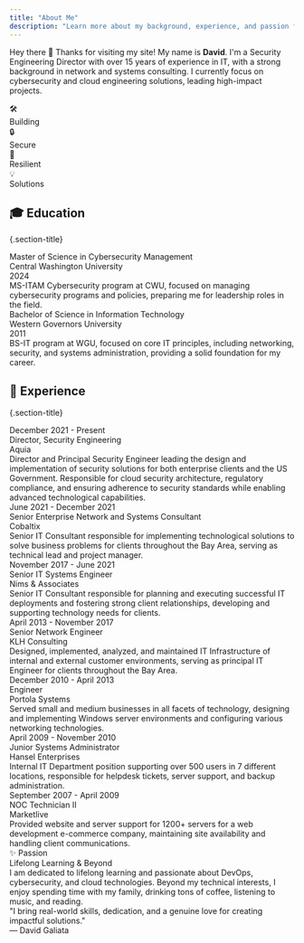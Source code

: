 ```yaml
---
title: "About Me"
description: "Learn more about my background, experience, and passion for cybersecurity"
---
```


<div class="about-page">

<div class="hero-intro">

Hey there 👋 Thanks for visiting my site! My name is **David**. I'm a Security Engineering Director with over 15 years of experience in IT, with a strong background in network and systems consulting. I currently focus on cybersecurity and cloud engineering solutions, leading high-impact projects.

<div class="hero-pillars">
<div class="pillar">
<div class="pillar-icon">🛠</div>
<div class="pillar-text">Building</div>
</div>
<div class="pillar">
<div class="pillar-icon">🔒</div>
<div class="pillar-text">Secure</div>
</div>
<div class="pillar">
<div class="pillar-icon">🧗</div>
<div class="pillar-text">Resilient</div>
</div>
<div class="pillar">
<div class="pillar-icon">💡</div>
<div class="pillar-text">Solutions</div>
</div>
</div>

</div>

<div class="section-header">

## 🎓 Education
{.section-title}

</div>

<div class="education-grid">

<div class="education-card">
<div class="education-degree">Master of Science in Cybersecurity Management</div>
<div class="education-school">Central Washington University</div>
<div class="education-year">2024</div>
<div class="education-description">
MS-ITAM Cybersecurity program at CWU, focused on managing cybersecurity programs and policies, preparing me for leadership roles in the field.
</div>
</div>

<div class="education-card">
<div class="education-degree">Bachelor of Science in Information Technology</div>
<div class="education-school">Western Governors University</div>
<div class="education-year">2011</div>
<div class="education-description">
BS-IT program at WGU, focused on core IT principles, including networking, security, and systems administration, providing a solid foundation for my career.
</div>
</div>

</div>

<div class="section-header">

## 💼 Experience
{.section-title}

</div>

<div class="timeline-container">
<div class="timeline">

<div class="timeline-item">
<div class="timeline-dot"></div>
<div class="timeline-content">
<div class="timeline-date">
<i class="fas fa-calendar"></i>
December 2021 - Present
</div>
<div class="timeline-title">Director, Security Engineering</div>
<div class="timeline-company">Aquia</div>
<div class="timeline-description">
Director and Principal Security Engineer leading the design and implementation of security solutions for both enterprise clients and the US Government. Responsible for cloud security architecture, regulatory compliance, and ensuring adherence to security standards while enabling advanced technological capabilities.
</div>
</div>
</div>

<div class="timeline-item">
<div class="timeline-dot"></div>
<div class="timeline-content">
<div class="timeline-date">
<i class="fas fa-calendar"></i>
June 2021 - December 2021
</div>
<div class="timeline-title">Senior Enterprise Network and Systems Consultant</div>
<div class="timeline-company">Cobaltix</div>
<div class="timeline-description">
Senior IT Consultant responsible for implementing technological solutions to solve business problems for clients throughout the Bay Area, serving as technical lead and project manager.
</div>
</div>
</div>

<div class="timeline-item">
<div class="timeline-dot"></div>
<div class="timeline-content">
<div class="timeline-date">
<i class="fas fa-calendar"></i>
November 2017 - June 2021
</div>
<div class="timeline-title">Senior IT Systems Engineer</div>
<div class="timeline-company">Nims & Associates</div>
<div class="timeline-description">
Senior IT Consultant responsible for planning and executing successful IT deployments and fostering strong client relationships, developing and supporting technology needs for clients.
</div>
</div>
</div>

<div class="timeline-item">
<div class="timeline-dot"></div>
<div class="timeline-content">
<div class="timeline-date">
<i class="fas fa-calendar"></i>
April 2013 - November 2017
</div>
<div class="timeline-title">Senior Network Engineer</div>
<div class="timeline-company">KLH Consulting</div>
<div class="timeline-description">
Designed, implemented, analyzed, and maintained IT Infrastructure of internal and external customer environments, serving as principal IT Engineer for clients throughout the Bay Area.
</div>
</div>
</div>

<div class="timeline-item">
<div class="timeline-dot"></div>
<div class="timeline-content">
<div class="timeline-date">
<i class="fas fa-calendar"></i>
December 2010 - April 2013
</div>
<div class="timeline-title">Engineer</div>
<div class="timeline-company">Portola Systems</div>
<div class="timeline-description">
Served small and medium businesses in all facets of technology, designing and implementing Windows server environments and configuring various networking technologies.
</div>
</div>
</div>

<div class="timeline-item">
<div class="timeline-dot"></div>
<div class="timeline-content">
<div class="timeline-date">
<i class="fas fa-calendar"></i>
April 2009 - November 2010
</div>
<div class="timeline-title">Junior Systems Administrator</div>
<div class="timeline-company">Hansel Enterprises</div>
<div class="timeline-description">
Internal IT Department position supporting over 500 users in 7 different locations, responsible for helpdesk tickets, server support, and backup administration.
</div>
</div>
</div>

<div class="timeline-item">
<div class="timeline-dot"></div>
<div class="timeline-content">
<div class="timeline-date">
<i class="fas fa-calendar"></i>
September 2007 - April 2009
</div>
<div class="timeline-title">NOC Technician II</div>
<div class="timeline-company">Marketlive</div>
<div class="timeline-description">
Provided website and server support for 1200+ servers for a web development e-commerce company, maintaining site availability and handling client communications.
</div>
</div>
</div>

</div>
</div>

<div class="passion-section">
<div class="passion-title">✨ Passion</div>
<div class="passion-subtitle">Lifelong Learning & Beyond</div>
<div class="passion-content">
I am dedicated to lifelong learning and passionate about DevOps, cybersecurity, and cloud technologies. Beyond my technical interests, I enjoy spending time with my family, drinking tons of coffee, listening to music, and reading.
</div>

<div class="quote-section">
<div class="quote-text">
"I bring real-world skills, dedication, and a genuine love for creating impactful solutions."
</div>
<div class="quote-author">— David Galiata</div>
</div>
</div>

</div>

<script>
// Add scroll animations
const observerOptions = {
    threshold: 0.1,
    rootMargin: '0px 0px -50px 0px'
};

const observer = new IntersectionObserver((entries) => {
    entries.forEach(entry => {
        if (entry.isIntersecting) {
            entry.target.style.animationPlayState = 'running';
        }
    });
}, observerOptions);

document.querySelectorAll('.timeline-item').forEach(item => {
    observer.observe(item);
});
</script>

